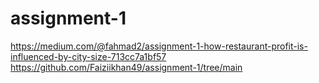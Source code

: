 # assignment-1
https://medium.com/@fahmad2/assignment-1-how-restaurant-profit-is-influenced-by-city-size-713cc7a1bf57
https://github.com/Faiziikhan49/assignment-1/tree/main
